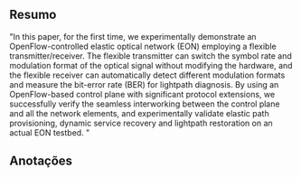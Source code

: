 ## Resumo

"In this paper, for the first time, we experimentally
demonstrate an OpenFlow-controlled elastic optical network
(EON) employing a flexible transmitter/receiver. The flexible
transmitter can switch the symbol rate and modulation format of
the optical signal without modifying the hardware, and the
flexible receiver can automatically detect different modulation
formats and measure the bit-error rate (BER) for lightpath
diagnosis. By using an OpenFlow-based control plane with
significant protocol extensions, we successfully verify the
seamless interworking between the control plane and all the
network elements, and experimentally validate elastic path
provisioning, dynamic service recovery and lightpath restoration
on an actual EON testbed. "


## Anotações

